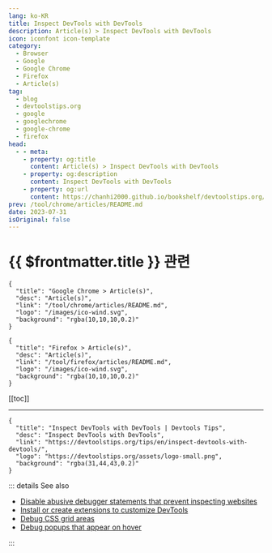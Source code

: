 ```yaml
---
lang: ko-KR
title: Inspect DevTools with DevTools
description: Article(s) > Inspect DevTools with DevTools
icon: iconfont icon-template
category: 
  - Browser
  - Google
  - Google Chrome
  - Firefox
  - Article(s)
tag: 
  - blog
  - devtoolstips.org
  - google
  - googlechrome
  - google-chrome
  - firefox
head:  
  - - meta:
    - property: og:title
      content: Article(s) > Inspect DevTools with DevTools
    - property: og:description
      content: Inspect DevTools with DevTools
    - property: og:url
      content: https://chanhi2000.github.io/bookshelf/devtoolstips.org/inspect-devtools-with-devtools.html
prev: /tool/chrome/articles/README.md
date: 2023-07-31
isOriginal: false
---
```


# {{ $frontmatter.title }} 관련

```component VPCard
{
  "title": "Google Chrome > Article(s)",
  "desc": "Article(s)",
  "link": "/tool/chrome/articles/README.md",
  "logo": "/images/ico-wind.svg",
  "background": "rgba(10,10,10,0.2)"
}
```

```component VPCard
{
  "title": "Firefox > Article(s)",
  "desc": "Article(s)",
  "link": "/tool/firefox/articles/README.md",
  "logo": "/images/ico-wind.svg",
  "background": "rgba(10,10,10,0.2)"
}
```

[[toc]]

---

```component VPCard
{
  "title": "Inspect DevTools with DevTools | Devtools Tips",
  "desc": "Inspect DevTools with DevTools",
  "link": "https://devtoolstips.org/tips/en/inspect-devtools-with-devtools/",
  "logo": "https://devtoolstips.org/assets/logo-small.png",
  "background": "rgba(31,44,43,0.2)"
}
```

<!-- TODO:  작성 -->

::: details See also

- [Disable abusive debugger statements that prevent inspecting websites](https://devtoolstips.org/tips/en/disable-abusive-debugger-statement) <!-- TODO: add VPCard -->
- [Install or create extensions to customize DevTools](https://devtoolstips.org/tips/en/extend-devtools) <!-- TODO: add VPCard -->
- [Debug CSS grid areas](https://devtoolstips.org/tips/en/debug-grid-areas) <!-- TODO: add VPCard -->
- [Debug popups that appear on hover](https://devtoolstips.org/tips/en/debug-popups-on-hover) <!-- TODO: add VPCard -->

:::
